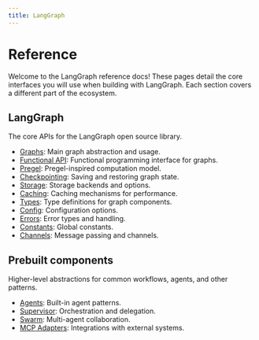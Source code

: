 ```yaml
---
title: LangGraph
---
```


<style>
.md-sidebar {
  display: block !important;
}
</style>

# Reference

Welcome to the LangGraph reference docs! These pages detail the core interfaces you will use when building with LangGraph. Each section covers a different part of the ecosystem.

## LangGraph

The core APIs for the LangGraph open source library.

- [Graphs](graphs.md): Main graph abstraction and usage.
- [Functional API](func.md): Functional programming interface for graphs.
- [Pregel](pregel.md): Pregel-inspired computation model.
- [Checkpointing](checkpoints.md): Saving and restoring graph state.
- [Storage](store.md): Storage backends and options.
- [Caching](cache.md): Caching mechanisms for performance.
- [Types](types.md): Type definitions for graph components.
- [Config](config.md): Configuration options.
- [Errors](errors.md): Error types and handling.
- [Constants](constants.md): Global constants.
- [Channels](channels.md): Message passing and channels.

## Prebuilt components

Higher-level abstractions for common workflows, agents, and other patterns.

- [Agents](agents.md): Built-in agent patterns.
- [Supervisor](supervisor.md): Orchestration and delegation.
- [Swarm](swarm.md): Multi-agent collaboration.
- [MCP Adapters](mcp.md): Integrations with external systems.
